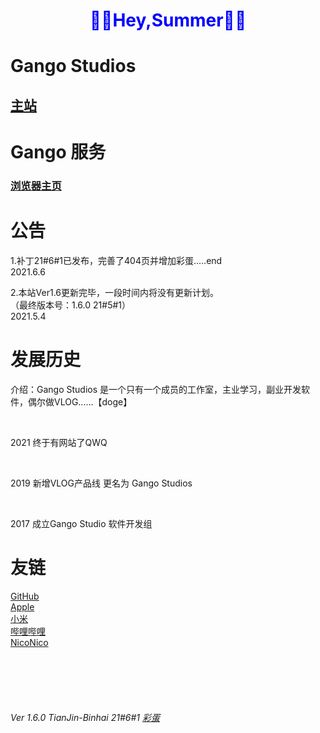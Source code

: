 <html>
  <head>
    <meta charset = 'gb2312'/>
    <!--<link rel="icon" href="image/GANGOpng.ico" type="image/x-icon"/>-->
  </head>
  <body>
    <h1 style = "color:Blue;" align = "center">🌴🌴Hey,Summer🌴🌴</h1>
    <h1>Gango Studios</h1>
      <h2><a href = "Frameset.html">主站</a>
        <br/>   
    <h1>Gango 服务</h1>
    <h3><a href = "serves/blank.html">浏览器主页</a>
        <br/>
    </h3>
    <h1>公告</h1>
      <p>   1.补丁21#6#1已发布，完善了404页并增加彩蛋.....end<br/>        2021.6.6</p>
      <p>   2.本站Ver1.6更新完毕，一段时间内将没有更新计划。<br/>（最终版本号：1.6.0 21#5#1）<br/>        2021.5.4</p>
    <h1>发展历史</h1>
    <p>介绍：Gango Studios 是一个只有一个成员的工作室，主业学习，副业开发软件，偶尔做VLOG......【doge】</p>
    <br/>
      <p>2021    终于有网站了QWQ</p>
    <br/>
      <p>2019    新增VLOG产品线 更名为 Gango Studios</p>
       <br/>
      <p>2017    成立Gango Studio 软件开发组</p>
    <h1>友链</h1>
      <p>
        <a href = "https://www.github.com">GitHub</a>
        <br/>
        <a href = "https://www.apple.com">Apple</a>
        <br/>
        <a href = "https://www.mi.com">小米</a>
        <br/>
        <a href = "https://www.bilibili.com">哔哩哔哩</a>
        <br/>
        <a href = "https://www.nicovideo.jp">NicoNico</a>
      </p>
    <br/> 
    <br/>
    <br/>
    <br/>
    <h6>Ver 1.6.0  TianJin-Binhai    21#6#1    <a href = "stinger/mainpage.html">彩蛋</a></h6>
  <!--</body>-->
<!--</html>-->
<!-- Developed by Gango Studios , Sam Mu  -->
